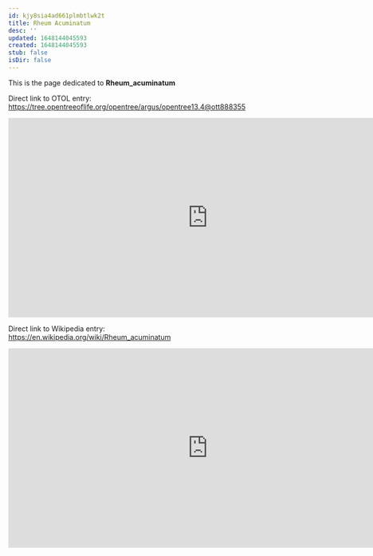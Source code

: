 ```yaml
---
id: kjy8sia4ad661plmbtlwk2t
title: Rheum Acuminatum
desc: ''
updated: 1648144045593
created: 1648144045593
stub: false
isDir: false
---
```

This is the page dedicated to **Rheum_acuminatum**


Direct link to OTOL entry: https://tree.opentreeoflife.org/opentree/argus/opentree13.4@ott888355



<html>
    <body>
    <iframe src="https://tree.opentreeoflife.org/opentree/argus/opentree13.4@ott888355"
    width="800" height="400" frameborder="0" allowfullscreen> </iframe>
    </body>
</html>
    


Direct link to Wikipedia entry: https://en.wikipedia.org/wiki/Rheum_acuminatum



<html>
    <body>
    <iframe src="https://en.wikipedia.org/wiki/Rheum_acuminatum"
    width="800" height="400" frameborder="0" allowfullscreen> </iframe>
    </body>
</html>
    
